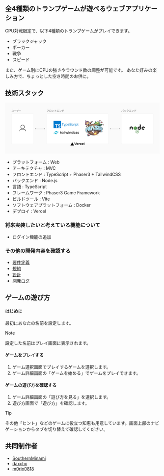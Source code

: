 ## 全4種類のトランプゲームが遊べるウェブアプリケーション

CPU対戦限定で、以下4種類のトランプゲームがプレイできます。

- ブラックジャック
- ポーカー
- 戦争
- スピード

また、ゲーム別にCPUの強さやラウンド数の調整が可能です。
あなた好みの楽しみ方で、ちょっとした空き時間のお供に。

## 技術スタック

![Screenshot of a comment on a GitHub issue showing an image, added in the Markdown, of an Octocat smiling and raising a tentacle.](public/assets/stack.png)

- プラットフォーム : Web
- アーキテクチャ : MVC
- フロントエンド : TypeScript + Phaser3 + TailwindCSS
- バックエンド : Node.js
- 言語 : TypeScript
- フレームワーク : Phaser3 Game Framework
- ビルドツール : Vite
- ソフトウェアプラットフォーム : Docker
- デプロイ : Vercel

### 将来実装したいと考えている機能について

- ログイン機能の追加

### その他の開発内容を確認する

- [要件定義](https://github.com/Frontend-teamDevC/playing-card/wiki/%E8%A6%81%E4%BB%B6%E5%AE%9A%E7%BE%A9)
- [規約](https://github.com/Frontend-teamDevC/playing-card/wiki/%E8%A6%8F%E7%B4%84)
- [設計](https://github.com/Frontend-teamDevC/playing-card/wiki/%E8%A8%AD%E8%A8%88)
- [開発ログ](https://github.com/Frontend-teamDevC/playing-card/wiki/%E9%96%8B%E7%99%BA%E3%83%AD%E3%82%B0)

## ゲームの遊び方

#### はじめに

最初にあなたの名前を設定します。

> [!NOTE]
> 設定した名前はプレイ画面に表示されます。

#### ゲームをプレイする

1. ゲーム選択画面でプレイするゲームを選択します。
2. ゲーム詳細画面の「ゲームを始める」でゲームをプレイできます。

#### ゲームの遊び方を確認する

1. ゲーム詳細画面の「遊び方を見る」を選択します。
2. 遊び方画面で「遊び方」を確認します。

> [!TIP]
> その他「ヒント」などのゲームに役立つ知恵も用意しています。画面上部のナビゲーションからタブを切り替えて確認してください。

## 共同制作者

- [SouthernMinami](https://github.com/SouthernMinami)
- [daxchx](https://github.com/daxchx)
- [m0rio0818](https://github.com/m0rio0818)

